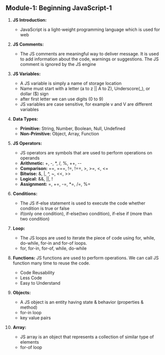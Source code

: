 ## Module-1: Beginning JavaScript-1

1. **JS Introduction:**

   - JavaScript is a light-weight programming language which is used for web

1. **JS Comments:**

   - The JS comments are meaningful way to deliver message. It is used to add information about the code, warnings or suggestions. The JS comment
     is ignored by the JS engine

1. **JS Variables:**

   - A JS variable is simply a name of storage location
   - Name must start with a letter (a to z || A to Z), Underscore(\_), or dollar ($) sign
   - after first letter we can use digits (0 to 9)
   - JS variables are case sensitive, for example v and V are different variables

1. **Data Types:**

   - **Primitive:** String, Number, Boolean, Null, Undefined
   - **Non-Primitive:** Object, Array, Function

1. **JS Operators:**

   - JS operators are symbols that are used to perform operations on operands
   - **Arithmetic:** +, -, \*, /, %, ++, --
   - **Comparison:** ==, ===, !=, !==, >, >=, <, <=
   - **Bitwise:** &, |, ^, ~, <<, >>
   - **Logical:** &&, ||, !
   - **Assignment:** =, +=, -=, \*=, /=, %=

1. **Conditions:**

   - The JS if-else statement is used to execute the code whether condition is true or false
   - if(only one condition), if-else(two condition), if-else if (more than two condition)

1. **Loop:**

   - The JS loops are used to iterate the piece of code using for, while, do-while, for-in and for-of loops.
   - for, for-in, for-of, while, do-while

1. **Functions:** JS functions are used to perform operations. We can call JS function many time to reuse the code.

   - Code Reusability
   - Less Code
   - Easy to Understand

1. **Objects:**

   - A JS object is an entity having state & behavior (properties & method)
   - for-in loop
   - key value pairs

1. **Array:**

   - JS array is an object that represents a collection of similar type of elements
   - for-of loop
